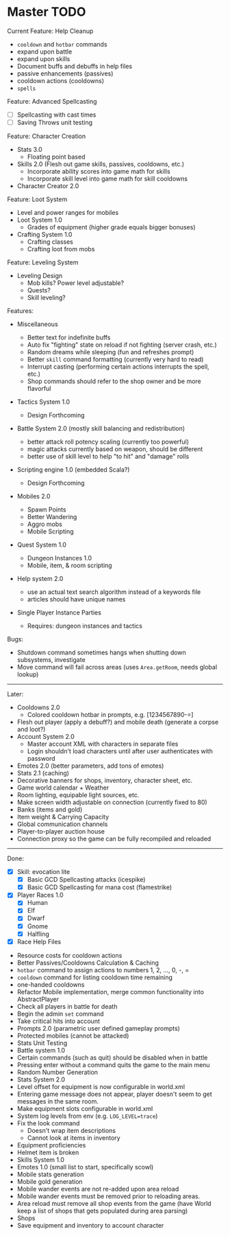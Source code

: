 # Master TODO

Current Feature: Help Cleanup
- `cooldown` and `hotbar` commands
- expand upon battle
- expand upon skills
- Document buffs and debuffs in help files
- passive enhancements (passives)
- cooldown actions (cooldowns)
- `spells`

Feature: Advanced Spellcasting
- [ ] Spellcasting with cast times
- [ ] Saving Throws unit testing

Feature: Character Creation
- Stats 3.0
  - Floating point based
- Skills 2.0 (Flesh out game skills, passives, cooldowns, etc.)
  - Incorporate ability scores into game math for skills
  - Incorporate skill level into game math for skill cooldowns
- Character Creator 2.0

Feature: Loot System
- Level and power ranges for mobiles
- Loot System 1.0
  - Grades of equipment (higher grade equals bigger bonuses)
- Crafting System 1.0
  - Crafting classes
  - Crafting loot from mobs

Feature: Leveling System
- Leveling Design
  - Mob kills? Power level adjustable?
  - Quests?
  - Skill leveling?

Features:
- Miscellaneous
  - Better text for indefinite buffs
  - Auto fix "fighting" state on reload if not fighting (server crash, etc.)
  - Random dreams while sleeping (fun and refreshes prompt)
  - Better `skill` command formatting (currently very hard to read)
  - Interrupt casting (performing certain actions interrupts the spell, etc.)
  - Shop commands should refer to the shop owner and be more flavorful

- Tactics System 1.0
  - Design Forthcoming

- Battle System 2.0 (mostly skill balancing and redistribution)
  - better attack roll potency scaling (currently too powerful)
  - magic attacks currently based on weapon, should be different
  - better use of skill level to help "to hit" and "damage" rolls

- Scripting engine 1.0 (embedded Scala?)
  - Design Forthcoming

- Mobiles 2.0
  - Spawn Points
  - Better Wandering
  - Aggro mobs
  - Mobile Scripting

- Quest System 1.0
  - Dungeon Instances 1.0
  - Mobile, item, & room scripting

- Help system 2.0
  - use an actual text search algorithm instead of a keywords file
  - articles should have unique names

- Single Player Instance Parties
  - Requires: dungeon instances and tactics

Bugs:
- Shutdown command sometimes hangs when shutting down subsystems, investigate
- Move command will fail across areas (uses `Area.getRoom`, needs global lookup)

--------------------------------------------------------------------------------

Later:
- Cooldowns 2.0
  - Colored cooldown hotbar in prompts, e.g. [1234567890-=]
- Flesh out player (apply a debuff?) and mobile death (generate a corpse and loot?)
- Account System 2.0
  - Master account XML with characters in separate files
  - Login shouldn't load characters until after user authenticates with password
- Emotes 2.0 (better parameters, add tons of emotes)
- Stats 2.1 (caching)
- Decorative banners for shops, inventory, character sheet, etc.
- Game world calendar + Weather
- Room lighting, equipable light sources, etc.
- Make screen width adjustable on connection (currently fixed to 80)
- Banks (items and gold)
- Item weight & Carrying Capacity
- Global communication channels
- Player-to-player auction house
- Connection proxy so the game can be fully recompiled and reloaded

--------------------------------------------------------------------------------

Done:
- [x] Skill: evocation lite
  - [x] Basic GCD Spellcasting attacks (icespike)
  - [x] Basic GCD Spellcasting for mana cost (flamestrike)
- [x] Player Races 1.0
  - [x] Human
  - [x] Elf
  - [x] Dwarf
  - [x] Gnome
  - [x] Halfling
- [x] Race Help Files
- Resource costs for cooldown actions
- Better Passives/Cooldowns Calculation & Caching
- `hotbar` command to assign actions to numbers 1, 2, ..., 0, -, =
- `cooldown` command for listing cooldown time remaining
- one-handed cooldowns
- Refactor Mobile implementation, merge common functionality into AbstractPlayer
- Check all players in battle for death
- Begin the admin `set` command
- Take critical hits into account
- Prompts 2.0 (parametric user defined gameplay prompts)
- Protected mobiles (cannot be attacked)
- Stats Unit Testing
- Battle system 1.0
- Certain commands (such as quit) should be disabled when in battle
- Pressing enter without a command quits the game to the main menu
- Random Number Generation
- Stats System 2.0
- Level offset for equipment is now configurable in world.xml
- Entering game message does not appear, player doesn't seem to get messages
  in the same room.
- Make equipment slots configurable in world.xml
- System log levels from env (e.g. `LOG_LEVEL=trace`)
- Fix the look command
  - Doesn't wrap item descriptions
  - Cannot look at items in inventory
- Equipment proficiencies
- Helmet item is broken
- Skills System 1.0
- Emotes 1.0 (small list to start, specifically scowl)
- Mobile stats generation
- Mobile gold generation
- Mobile wander events are not re-added upon area reload
- Mobile wander events must be removed prior to reloading areas.
- Area reload must remove all shop events from the game (have World keep a
  list of shops that gets populated during area parsing)
- Shops
- Save equipment and inventory to account character
